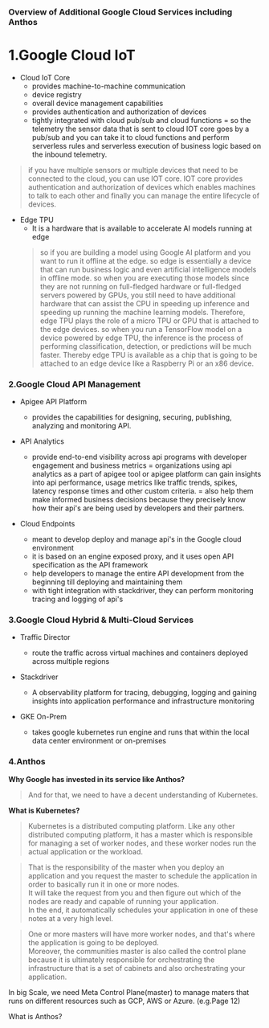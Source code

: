 ### Overview of Additional Google Cloud Services including Anthos
# 1.Google Cloud IoT
- Cloud IoT Core  
  + provides machine-to-machine communication  
  + device registry   
  + overall device management capabilities  
  + provides authentication and authorization of devices  
  + tightly integrated with cloud pub/sub and cloud functions
    = so the telemetry the sensor data that is sent to cloud IOT core goes by a pub/sub and you can take it to cloud functions and perform serverless rules and serverless execution of business logic based on the inbound telemetry.

> if you have multiple sensors or multiple devices that need to be connected to the cloud, you can use IOT core. IOT core provides authentication and authorization of devices which enables machines to talk to each other and finally you can manage the entire lifecycle of devices.

- Edge TPU  
  + It is a hardware that is available to accelerate AI models running at edge
  > so if you are building a model using Google AI platform and you want to run it offline at the edge. so edge is essentially a device that can run business logic and even artificial intelligence models in offline mode. so when you are executing those models since they are not running on full-fledged hardware or full-fledged servers powered by GPUs, you still need to have additional hardware that can assist the CPU in speeding up inference and speeding up running the machine learning models. Therefore, edge TPU plays the role of a micro TPU or GPU that is attached to the edge devices. so when you run a TensorFlow model on a device powered by edge TPU, the inference is the process of performing classification, detection, or predictions will be much faster. Thereby edge TPU is available as a chip that is going to be attached to an edge device like a Raspberry Pi or an x86 device.

### 2.Google Cloud API Management
- Apigee API Platform
  + provides the capabilities for designing, securing, publishing, analyzing and monitoring API.  

- API Analytics
  + provide end-to-end visibility across api programs with developer engagement and business metrics
  = organizations using api analytics as a part of apigee tool or apigee platform can gain insights into api performance, usage metrics like traffic trends, spikes, latency response times and other custom criteria.
  = also help them make informed business decisions because they precisely know how their api's are being used by developers and their partners.

- Cloud Endpoints
  + meant to develop deploy and manage api's in the Google cloud environment   
  + it is based on an engine exposed proxy, and it uses open API specification as the API framework
  + help developers to manage the entire API development from the beginning till deploying and maintaining them
  + with tight integration with stackdriver, they can perform monitoring tracing and logging of api's

### 3.Google Cloud Hybrid & Multi-Cloud Services
- Traffic Director
  + route the traffic across virtual machines and containers deployed across multiple regions

- Stackdriver
  + A observability platform for tracing, debugging, logging and gaining insights into application performance and infrastructure monitoring

- GKE On-Prem
  + takes google kubernetes run engine and runs that within the local data center environment or on-premises

### 4.Anthos
**Why Google has invested in its service like Anthos?**  
> And for that, we need to have a decent understanding of Kubernetes.  

**What is Kubernetes?**  
> Kubernetes is a distributed computing platform. Like any other distributed computing platform, it has a master which is responsible for managing a set of worker nodes, and these worker nodes run the actual application or the workload.  

> That is the responsibility of the master when you deploy an application and you request the master to schedule the application in order to basically run it in one or more nodes.     
> It will take the request from you and then figure out which of the nodes are ready and capable of running your application.   
> In the end, it automatically schedules your application in one of these notes at a very high level.  

> One or more masters will have more worker nodes, and that's where the application is going to be deployed.   
> Moreover, the communities master is also called the control plane because it is ultimately responsible for orchestrating the infrastructure that is a set of cabinets and also orchestrating your application.  

In big Scale, we need Meta Control Plane(master) to manage maters that runs on different resources such as GCP, AWS or Azure. (e.g.Page 12)

What is Anthos?
